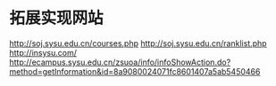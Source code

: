 # 拓展实现网站

http://soj.sysu.edu.cn/courses.php
http://soj.sysu.edu.cn/ranklist.php
http://insysu.com/
http://ecampus.sysu.edu.cn/zsuoa/info/infoShowAction.do?method=getInformation&id=8a9080024071fc8601407a5ab5450466

